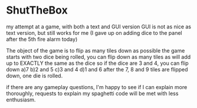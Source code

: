 # ShutTheBox
my attempt at a game, with both a text and GUI version
GUI is not as nice as text version, but still works for me (I gave up on adding dice to the panel after the 5th fire alarm today)


The object of the game is to flip as many tiles down as possible
the game starts with two dice being rolled, you can flip down as many tiles as will add up to EXACTLY the same as the dice
so if the dice are 3 and 4, you can flip down a)7 b)2 and 5 c)3 and 4 d)1 and 6
after the 7, 8 and 9 tiles are flipped down, one die is rolled. 

if there are any gameplay questions, I'm happy to see if I can explain more thoroughly, requests to explain my spaghetti code will be met with less enthusiasm. 
